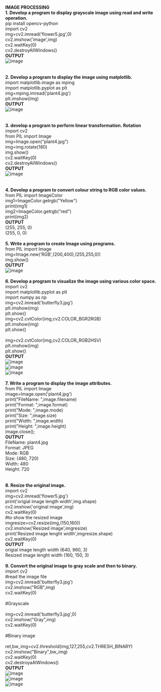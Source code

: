 **IMAGE PROCESSING**<br>
**1. Develop a program to display grayscale image using read and write operation.**<br>
pip install opencv-python<br>
import cv2<br>
img=cv2.imread('flower5.jpg',0)<br>
cv2.imshow('image',img)<br>
cv2.waitKey(0)<br>
cv2.destroyAllWindows()<br>
**OUTPUT**<br>
![image](https://user-images.githubusercontent.com/97940850/174041726-df4b96be-11b2-4f5a-b4b9-aee932a7be26.png)<br>
<br>
<br>
**2. Develop a program to display the image using matplotlib.**<br>
import matplotlib.image as mping<br>
import matplotlib.pyplot as plt<br>
img=mping.imread('plant4.jpg')<br>
plt.imshow(img)<br>
**OUTPUT**<br>
![image](https://user-images.githubusercontent.com/97940850/174042162-a75f11ae-0ea3-4885-ae30-ff9720232530.png)<br>
<br>
<br>
**3. develop a program to perform linear transformation. Rotation**<br>
import cv2<br>
from PIL import Image<br>
img=Image.open("plant4.jpg")<br>
img=img.rotate(180)<br>
img.show()<br>
cv2.waitKey(0)<br>
cv2.destroyAllWindows()<br>
**OUTPUT**<br>
![image](https://user-images.githubusercontent.com/97940850/174042633-31ed2a88-33e8-4f3e-9a90-0a1a721187b8.png)<br>
<br>
<br>
**4. Develop a program to convert colour string to RGB color values.**<br>
from PIL import ImageColor<br>
img1=ImageColor.getrgb("Yellow")<br>
print(img1)<br>
img2=ImageColor.getrgb("red")<br>
print(img2)<br>
**OUTPUT**<br>
(255, 255, 0)<br>
(255, 0, 0)<br>
<br>
**5. Write a program to create Image using programs.**<br>
from PIL import Image <br>
img=Image.new('RGB',(200,400),(255,255,0))<br>
img.show()<br>
**OUTPUT**<br>
![image](https://user-images.githubusercontent.com/97940850/174046289-402f6aa6-9029-4efc-97d7-09f1cfa62f2c.png)<br>
<br>
**6. Develop a program to visualize the image using various color space.**<br>
import cv2<br>
import matplotlib.pyplot as plt<br>
import numpy as np<br>
img=cv2.imread('butterfly3.jpg')<br>
plt.imshow(img)<br>
plt.show()<br>
img=cv2.cvtColor(img,cv2.COLOR_BGR2RGB)<br>
plt.imshow(img)<br>
plt.show()<br>
<br>
img=cv2.cvtColor(img,cv2.COLOR_RGB2HSV)<br>
plt.imshow(img)<br>
plt.show()<br>
**OUTPUT**<br>
![image](https://user-images.githubusercontent.com/97940850/174046727-aa05f644-2482-4671-925f-b6f5ed75d095.png)<br>
![image](https://user-images.githubusercontent.com/97940850/174046770-58ad4a03-36f0-47ed-bb0b-2aa87b9b6147.png)<br>
![image](https://user-images.githubusercontent.com/97940850/174046823-471827fe-7b38-4614-879c-16660c9c7990.png)<br>
<br>
**7. Write a program to display the image attributes.**<br>
from PIL import Image<br>
image=Image.open('plant4.jpg')<br>
print("FileName: ",image.filename)<br>
print("Format: ",image.format)<br>
print("Mode: ",image.mode)<br>
print("Size: ",image.size)<br>
print("Width: ",image.width)<br>
print("Height: ",image.height)<br>
image.close();<br>
**OUTPUT**<br>
FileName:  plant4.jpg<br>
Format:  JPEG<br>
Mode:  RGB<br>
Size:  (480, 720)<br>
Width:  480<br>
Height:  720<br>
<br>
<br>
**8. Resize the original image.**<br>
import cv2<br>
img=cv2.imread('flower5.jpg')<br>
print('origial image length width',img.shape)<br>
cv2.imshow('original image',img)<br>
cv2.waitKey(0)<br>
#to show the resized image<br>
imgresize=cv2.resize(img,(150,160))<br>
cv2.imshow('Resized image',imgresize)<br>
print('Resized image lenght width',imgresize.shape)<br>
cv2.waitKey(0)<br>
**OUTPUT**<br>
origial image length width (640, 960, 3)<br>
Resized image lenght width (160, 150, 3)<br>
<br>
**9. Convert the original image to gray scale and then to binary.**<br>
import cv2<br>
#read the image file<br>
img=cv2.imread('butterfly3.jpg')<br>
cv2.imshow("RGB",img)<br>
cv2.waitKey(0)<br>
<br>
#Grayscale<br>
<br>
img=cv2.imread('butterfly3.jpg',0)<br>
cv2.imshow("Gray",img)<br>
cv2.waitKey(0)<br>
<br>
#Binary image<br>
<br>
ret,bw_img=cv2.threshold(img,127,255,cv2.THRESH_BINARY)<br>
cv2.imshow("Binary",bw_img)<br>
cv2.waitKey(0)<br>
cv2.destroyaAlWindows()<br>
**OUTPUT**<br>
![image](https://user-images.githubusercontent.com/97940850/174048120-9fc7d698-0466-459c-a2bf-38816501be12.png)<br>
![image](https://user-images.githubusercontent.com/97940850/174048200-092e4aca-f297-492e-8af8-010b96b689dc.png)<br>
![image](https://user-images.githubusercontent.com/97940850/174048342-35f42e3d-bccf-4d8b-8b8f-44b19dd6182a.png)<br>


